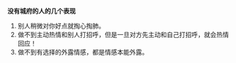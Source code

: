**没有城府的人的几个表现**
 1. 别人稍微对你好点就掏心掏肺。
 2. 做不到主动热情和别人打招呼，但是一旦对方先主动和自己打招呼，就会热情回应！
 3. 做不到有选择的外露情感，都是情感本能外露。


